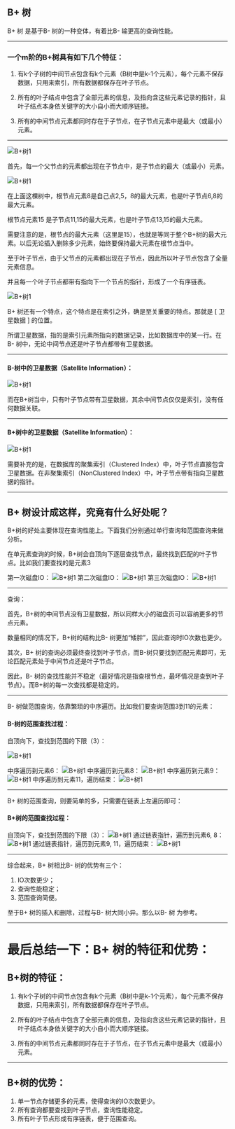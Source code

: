 B+ 树
---

B+ 树 是基于B- 树的一种变体，有着比B- 输更高的查询性能。

---

### 一个m阶的B+树具有如下几个特征：

1. 有k个子树的中间节点包含有k个元素（B树中是k-1个元素），每个元素不保存数据，只用来索引，所有数据都保存在叶子节点。

2. 所有的叶子结点中包含了全部元素的信息，及指向含这些元素记录的指针，且叶子结点本身依关键字的大小自小而大顺序链接。

3. 所有的中间节点元素都同时存在于子节点，在子节点元素中是最大（或最小）元素。

---

![B+树1](images/B+树1.png)

首先，每一个父节点的元素都出现在子节点中，是子节点的最大（或最小）元素。

![B+树1](images/B+树2.png)


在上面这棵树中，根节点元素8是自己点2,5，8的最大元素，也是叶子节点6,8的最大元素。

根节点元素15 是子节点11,15的最大元素，也是叶子节点13,15的最大元素。

需要注意的是，根节点的最大元素（这里是15），也就是等同于整个B+树的最大元素。以后无论插入删除多少元素，始终要保持最大元素在根节点当中。

至于叶子节点，由于父节点的元素都出现在子节点，因此所以叶子节点包含了全量元素信息。

并且每一个叶子节点都带有指向下一个节点的指针，形成了一个有序链表。

![B+树1](images/B+树3.png)

B+ 树还有一个特点，这个特点是在索引之外，确是至关重要的特点。那就是 [ 卫星数据 ] 的位置。

所谓卫星数据，指的是索引元素所指向的数据记录，比如数据库中的某一行。在B- 树中，无论中间节点还是叶子节点都带有卫星数据。

---

#### B-树中的卫星数据（Satellite Information）：

![B+树1](images/B+树4.png)

而在B+树当中，只有叶子节点带有卫星数据，其余中间节点仅仅是索引，没有任何数据关联。

---

#### B+树中的卫星数据（Satellite Information）：

![B+树1](images/B+树5.png)

需要补充的是，在数据库的聚集索引（Clustered Index）中，叶子节点直接包含卫星数据。在非聚集索引（NonClustered Index）中，叶子节点带有指向卫星数据的指针。

---

B+ 树设计成这样，究竟有什么好处呢？
---

B+树的好处主要体现在查询性能上。下面我们分别通过单行查询和范围查询来做分析。

在单元素查询的时候，B+树会自顶向下逐层查找节点，最终找到匹配的叶子节点。比如我们要查找的是元素3

第一次磁盘IO：
![B+树1](images/B+树6.png)
第二次磁盘IO：
![B+树1](images/B+树7.png)
第三次磁盘IO：
![B+树1](images/B+树8.png)

---

查询：

首先，B+树的中间节点没有卫星数据，所以同样大小的磁盘页可以容纳更多的节点元素。

数量相同的情况下，B+树的结构比B- 树更加“矮胖”，因此查询时IO次数也更少。

其次，B+ 树的查询必须最终查找到叶子节点，而B-树只要找到匹配元素即可，无论匹配元素处于中间节点还是叶子节点。

因此，B- 树的查找性能并不稳定（最好情况是指查根节点，最坏情况是查到叶子节点）。而B+树的每一次查找都是稳定的。

---

B- 树做范围查询，依靠繁琐的中序遍历。比如我们要查询范围3到11的元素：

#### B-树的范围查找过程：

自顶向下，查找到范围的下限（3）：

![B+树1](images/B+树9.png)

中序遍历到元素6：
![B+树1](images/B+树10.png)
中序遍历到元素8：
![B+树1](images/B+树11.png)
中序遍历到元素9：
![B+树1](images/B+树12.png)
中序遍历到元素11，遍历结束：
![B+树1](images/B+树13.png)

---

B+ 树的范围查询，则要简单的多，只需要在链表上左遍历即可：

#### B+树的范围查找过程：

自顶向下，查找到范围的下限（3）：
![B+树1](images/B+树14.png)
通过链表指针，遍历到元素6, 8：
![B+树1](images/B+树15.png)
通过链表指针，遍历到元素9, 11，遍历结束：
![B+树1](images/B+树16.png)

---

综合起来，B+ 树相比B- 树的优势有三个：
1. IO次数更少；
1. 查询性能稳定；
1. 范围查询简便。

至于B+ 树的插入和删除，过程与B- 树大同小异。那么以B- 树 为参考。

---

# 最后总结一下：B+ 树的特征和优势：

B+树的特征：
---

1. 有k个子树的中间节点包含有k个元素（B树中是k-1个元素），每个元素不保存数据，只用来索引，所有数据都保存在叶子节点。

2. 所有的叶子结点中包含了全部元素的信息，及指向含这些元素记录的指针，且叶子结点本身依关键字的大小自小而大顺序链接。

3. 所有的中间节点元素都同时存在于子节点，在子节点元素中是最大（或最小）元素。

---

B+树的优势：
---

1. 单一节点存储更多的元素，使得查询的IO次数更少。
2. 所有查询都要查找到叶子节点，查询性能稳定。
3. 所有叶子节点形成有序链表，便于范围查询。





